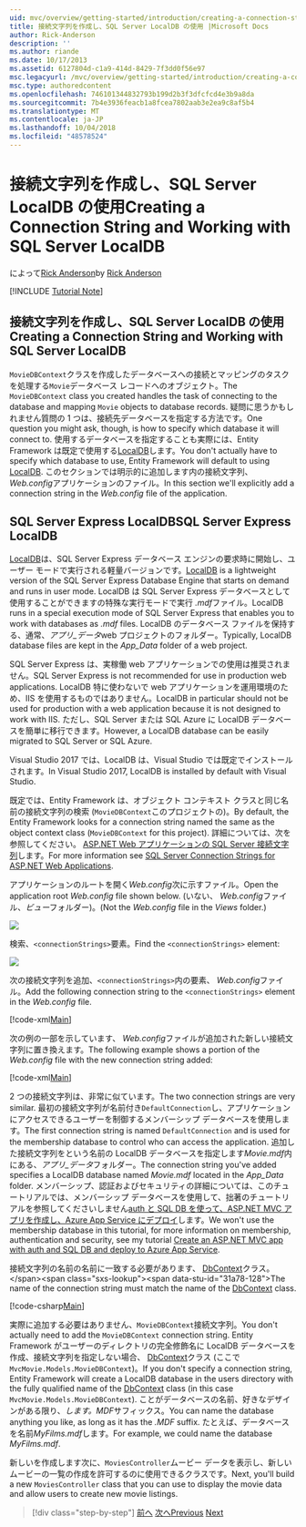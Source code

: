```yaml
---
uid: mvc/overview/getting-started/introduction/creating-a-connection-string
title: 接続文字列を作成し、SQL Server LocalDB の使用 |Microsoft Docs
author: Rick-Anderson
description: ''
ms.author: riande
ms.date: 10/17/2013
ms.assetid: 6127804d-c1a9-414d-8429-7f3dd0f56e97
msc.legacyurl: /mvc/overview/getting-started/introduction/creating-a-connection-string
msc.type: authoredcontent
ms.openlocfilehash: 746101344832793b199d2b3f3dfcfcd4e3b9a8da
ms.sourcegitcommit: 7b4e3936feacb1a8fcea7802aab3e2ea9c8af5b4
ms.translationtype: MT
ms.contentlocale: ja-JP
ms.lasthandoff: 10/04/2018
ms.locfileid: "48578524"
---
```

<a name="creating-a-connection-string-and-working-with-sql-server-localdb"></a><span data-ttu-id="31a78-102">接続文字列を作成し、SQL Server LocalDB の使用</span><span class="sxs-lookup"><span data-stu-id="31a78-102">Creating a Connection String and Working with SQL Server LocalDB</span></span>
====================
<span data-ttu-id="31a78-103">によって[Rick Anderson]((https://twitter.com/RickAndMSFT))</span><span class="sxs-lookup"><span data-stu-id="31a78-103">by [Rick Anderson]((https://twitter.com/RickAndMSFT))</span></span>

[!INCLUDE [Tutorial Note](sample/code-location.md)]

## <a name="creating-a-connection-string-and-working-with-sql-server-localdb"></a><span data-ttu-id="31a78-104">接続文字列を作成し、SQL Server LocalDB の使用</span><span class="sxs-lookup"><span data-stu-id="31a78-104">Creating a Connection String and Working with SQL Server LocalDB</span></span>

<span data-ttu-id="31a78-105">`MovieDBContext`クラスを作成したデータベースへの接続とマッピングのタスクを処理する`Movie`データベース レコードへのオブジェクト。</span><span class="sxs-lookup"><span data-stu-id="31a78-105">The `MovieDBContext` class you created handles the task of connecting to the database and mapping `Movie` objects to database records.</span></span> <span data-ttu-id="31a78-106">疑問に思うかもしれません質問の 1 つは、接続先データベースを指定する方法です。</span><span class="sxs-lookup"><span data-stu-id="31a78-106">One question you might ask, though, is how to specify which database it will connect to.</span></span> <span data-ttu-id="31a78-107">使用するデータベースを指定することも実際には、Entity Framework は既定で使用する[LocalDB](https://docs.microsoft.com/sql/database-engine/configure-windows/sql-server-2016-express-localdb)します。</span><span class="sxs-lookup"><span data-stu-id="31a78-107">You don't actually have to specify which database to use, Entity Framework will default to using [LocalDB](https://docs.microsoft.com/sql/database-engine/configure-windows/sql-server-2016-express-localdb).</span></span> <span data-ttu-id="31a78-108">このセクションでは明示的に追加します内の接続文字列、 *Web.config*アプリケーションのファイル。</span><span class="sxs-lookup"><span data-stu-id="31a78-108">In this section we'll explicitly add a connection string in the *Web.config* file of the application.</span></span>

## <a name="sql-server-express-localdb"></a><span data-ttu-id="31a78-109">SQL Server Express LocalDB</span><span class="sxs-lookup"><span data-stu-id="31a78-109">SQL Server Express LocalDB</span></span>

<span data-ttu-id="31a78-110">[LocalDB](https://docs.microsoft.com/sql/database-engine/configure-windows/sql-server-2016-express-localdb)は、SQL Server Express データベース エンジンの要求時に開始し、ユーザー モードで実行される軽量バージョンです。</span><span class="sxs-lookup"><span data-stu-id="31a78-110">[LocalDB](https://docs.microsoft.com/sql/database-engine/configure-windows/sql-server-2016-express-localdb) is a lightweight version of the SQL Server Express Database Engine that starts on demand and runs in user mode.</span></span> <span data-ttu-id="31a78-111">LocalDB は SQL Server Express データベースとして使用することができますの特殊な実行モードで実行 *.mdf*ファイル。</span><span class="sxs-lookup"><span data-stu-id="31a78-111">LocalDB runs in a special execution mode of SQL Server Express that enables you to work with databases as *.mdf* files.</span></span> <span data-ttu-id="31a78-112">LocalDB のデータベース ファイルを保持する、通常、*アプリ\_データ*web プロジェクトのフォルダー。</span><span class="sxs-lookup"><span data-stu-id="31a78-112">Typically, LocalDB database files are kept in the *App\_Data* folder of a web project.</span></span>

<span data-ttu-id="31a78-113">SQL Server Express は、実稼働 web アプリケーションでの使用は推奨されません。</span><span class="sxs-lookup"><span data-stu-id="31a78-113">SQL Server Express is not recommended for use in production web applications.</span></span> <span data-ttu-id="31a78-114">LocalDB 特に使わないで web アプリケーションを運用環境のため、IIS を使用するものではありません。</span><span class="sxs-lookup"><span data-stu-id="31a78-114">LocalDB in particular should not be used for production with a web application because it is not designed to work with IIS.</span></span> <span data-ttu-id="31a78-115">ただし、SQL Server または SQL Azure に LocalDB データベースを簡単に移行できます。</span><span class="sxs-lookup"><span data-stu-id="31a78-115">However, a LocalDB database can be easily migrated to SQL Server or SQL Azure.</span></span>

<span data-ttu-id="31a78-116">Visual Studio 2017 では、LocalDB は、Visual Studio では既定でインストールされます。</span><span class="sxs-lookup"><span data-stu-id="31a78-116">In Visual Studio 2017, LocalDB is installed by default with Visual Studio.</span></span>

<span data-ttu-id="31a78-117">既定では、Entity Framework は、オブジェクト コンテキスト クラスと同じ名前の接続文字列の検索 (`MovieDBContext`このプロジェクトの)。</span><span class="sxs-lookup"><span data-stu-id="31a78-117">By default, the Entity Framework looks for a connection string named the same as the object context class (`MovieDBContext` for this project).</span></span> <span data-ttu-id="31a78-118">詳細については、次を参照してください。 [ASP.NET Web アプリケーションの SQL Server 接続文字列](https://msdn.microsoft.com/library/jj653752.aspx)します。</span><span class="sxs-lookup"><span data-stu-id="31a78-118">For more information see [SQL Server Connection Strings for ASP.NET Web Applications](https://msdn.microsoft.com/library/jj653752.aspx).</span></span>

<span data-ttu-id="31a78-119">アプリケーションのルートを開く*Web.config*次に示すファイル。</span><span class="sxs-lookup"><span data-stu-id="31a78-119">Open the application root *Web.config* file shown below.</span></span> <span data-ttu-id="31a78-120">(いない、 *Web.config*ファイル、*ビュー*フォルダー)。</span><span class="sxs-lookup"><span data-stu-id="31a78-120">(Not the *Web.config* file in the *Views* folder.)</span></span>

![](creating-a-connection-string/_static/image1.png)

<span data-ttu-id="31a78-121">検索、`<connectionStrings>`要素。</span><span class="sxs-lookup"><span data-stu-id="31a78-121">Find the `<connectionStrings>` element:</span></span>

![](creating-a-connection-string/_static/image2.png)

<span data-ttu-id="31a78-122">次の接続文字列を追加、`<connectionStrings>`内の要素、 *Web.config*ファイル。</span><span class="sxs-lookup"><span data-stu-id="31a78-122">Add the following connection string to the `<connectionStrings>` element in the *Web.config* file.</span></span>

[!code-xml[Main](creating-a-connection-string/samples/sample1.xml)]

<span data-ttu-id="31a78-123">次の例の一部を示しています、 *Web.config*ファイルが追加された新しい接続文字列に置き換えます。</span><span class="sxs-lookup"><span data-stu-id="31a78-123">The following example shows a portion of the *Web.config* file with the new connection string added:</span></span>

[!code-xml[Main](creating-a-connection-string/samples/sample2.xml)]

<span data-ttu-id="31a78-124">2 つの接続文字列は、非常に似ています。</span><span class="sxs-lookup"><span data-stu-id="31a78-124">The two connection strings are very similar.</span></span> <span data-ttu-id="31a78-125">最初の接続文字列が名前付き`DefaultConnection`し、アプリケーションにアクセスできるユーザーを制御するメンバーシップ データベースを使用します。</span><span class="sxs-lookup"><span data-stu-id="31a78-125">The first connection string is named `DefaultConnection` and is used for the membership database to control who can access the application.</span></span> <span data-ttu-id="31a78-126">追加した接続文字列をという名前の LocalDB データベースを指定します*Movie.mdf*内にある、*アプリ\_データ*フォルダー。</span><span class="sxs-lookup"><span data-stu-id="31a78-126">The connection string you've added specifies a LocalDB database named *Movie.mdf* located in the *App\_Data* folder.</span></span> <span data-ttu-id="31a78-127">メンバーシップ、認証およびセキュリティの詳細については、このチュートリアルでは、メンバーシップ データベースを使用して、拙著のチュートリアルを参照してくださいしません[auth と SQL DB を使って、ASP.NET MVC アプリを作成し、Azure App Service にデプロイ](https://docs.microsoft.com/aspnet/core/security/authorization/secure-data)します。</span><span class="sxs-lookup"><span data-stu-id="31a78-127">We won't use the membership database in this tutorial, for more information on membership, authentication and security, see my tutorial [Create an ASP.NET MVC app with auth and SQL DB and deploy to Azure App Service](https://docs.microsoft.com/aspnet/core/security/authorization/secure-data).</span></span>

<span data-ttu-id="31a78-128">接続文字列の名前の名前に一致する必要があります、 [DbContext](https://msdn.microsoft.com/library/system.data.entity.dbcontext(v=vs.103).aspx)クラス。</span><span class="sxs-lookup"><span data-stu-id="31a78-128">The name of the connection string must match the name of the [DbContext](https://msdn.microsoft.com/library/system.data.entity.dbcontext(v=vs.103).aspx) class.</span></span>

[!code-csharp[Main](creating-a-connection-string/samples/sample3.cs?highlight=15)]

<span data-ttu-id="31a78-129">実際に追加する必要はありません、`MovieDBContext`接続文字列。</span><span class="sxs-lookup"><span data-stu-id="31a78-129">You don't actually need to add the `MovieDBContext` connection string.</span></span> <span data-ttu-id="31a78-130">Entity Framework がユーザーのディレクトリの完全修飾名に LocalDB データベースを作成、接続文字列を指定しない場合、 [DbContext](https://msdn.microsoft.com/library/system.data.entity.dbcontext(v=vs.103).aspx)クラス (ここで`MvcMovie.Models.MovieDBContext`)。</span><span class="sxs-lookup"><span data-stu-id="31a78-130">If you don't specify a connection string, Entity Framework will create a LocalDB database in the users directory with the fully qualified name of the [DbContext](https://msdn.microsoft.com/library/system.data.entity.dbcontext(v=vs.103).aspx) class (in this case `MvcMovie.Models.MovieDBContext`).</span></span> <span data-ttu-id="31a78-131">ことがデータベースの名前、好きなデザインがある限り、*します。MDF*サフィックス。</span><span class="sxs-lookup"><span data-stu-id="31a78-131">You can name the database anything you like, as long as it has the *.MDF* suffix.</span></span> <span data-ttu-id="31a78-132">たとえば、データベースを名前*MyFilms.mdf*します。</span><span class="sxs-lookup"><span data-stu-id="31a78-132">For example, we could name the database *MyFilms.mdf*.</span></span>

<span data-ttu-id="31a78-133">新しいを作成します次に、`MoviesController`ムービー データを表示し、新しいムービーの一覧の作成を許可するのに使用できるクラスです。</span><span class="sxs-lookup"><span data-stu-id="31a78-133">Next, you'll build a new `MoviesController` class that you can use to display the movie data and allow users to create new movie listings.</span></span>

> [!div class="step-by-step"]
> <span data-ttu-id="31a78-134">[前へ](adding-a-model.md)
> [次へ](accessing-your-models-data-from-a-controller.md)</span><span class="sxs-lookup"><span data-stu-id="31a78-134">[Previous](adding-a-model.md)
[Next](accessing-your-models-data-from-a-controller.md)</span></span>
